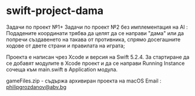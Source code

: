 # swift-project-dama

Задачи по проект №1+ Задачи по проект №2 без имплементация 
на AI : 
Подадените координати трябва да целят да се направи "дама" или да попречи създавенето на такава от противника, спрямо досегашните ходове от двете страни и правилата на играта;

Проекта е написан чрез Xcode и версия на Swift 5.2.4.
За стартиране да се добавят
модулите в Xcode проект и да се направи Running Instance сочеща
към main.swift в Application модула.

gameFiles.zip - съдържа архивиран проекта на macOS
Email : philipgrozdanov@abv.bg


